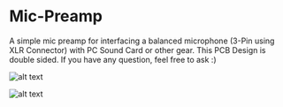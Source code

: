 # Mic-Preamp

A simple mic preamp for interfacing a balanced microphone (3-Pin using XLR Connector) with PC Sound Card or other gear. This PCB Design is double sided. If you have any question, feel free to ask :)

![alt text](https://raw.githubusercontent.com/naufalboys/Mic-Preamp/master/Microphone%20Preamp%20Schematic.jpg)

![alt text](https://raw.githubusercontent.com/naufalboys/Mic-Preamp/master/Microphone-PreAmp%20Ray%20Tracing%202.png)

